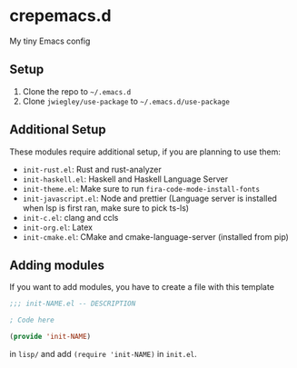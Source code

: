 # crepemacs.d

My tiny Emacs config

## Setup

1. Clone the repo to `~/.emacs.d`
2. Clone `jwiegley/use-package` to `~/.emacs.d/use-package`

## Additional Setup 

These modules require additional setup, if you are planning to use them:

- `init-rust.el`: Rust and rust-analyzer
- `init-haskell.el`: Haskell and Haskell Language Server
- `init-theme.el`: Make sure to run `fira-code-mode-install-fonts`
- `init-javascript.el`: Node and prettier (Language server is installed when lsp is first ran, make sure to pick ts-ls)
- `init-c.el`: clang and ccls
- `init-org.el`: Latex
- `init-cmake.el`: CMake and cmake-language-server (installed from pip)

## Adding modules

If you want to add modules, you have to create a file with this template

```lisp
;;; init-NAME.el -- DESCRIPTION

; Code here

(provide 'init-NAME)
```

in `lisp/` and add `(require 'init-NAME)` in `init.el`.
